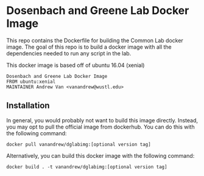 # Dosenbach and Greene Lab Docker Image

This repo contains the Dockerfile for building the Common Lab docker image. The goal of this repo is to build a docker image with all the dependencies needed to run any script in the lab.

This docker image is based off of ubuntu 16.04 (xenial)

```
Dosenbach and Greene Lab Docker Image
FROM ubuntu:xenial
MAINTAINER Andrew Van <vanandrew@wustl.edu>
```

## Installation

In general, you would probably not want to build this image directly. Instead, you may opt to pull the official image from dockerhub. You can do this with the following command:
```
docker pull vanandrew/dglabimg:[optional version tag]
```
Alternatively, you can build this docker image with the following command:
```
docker build . -t vanandrew/dglabimg:[optional version tag]
```

